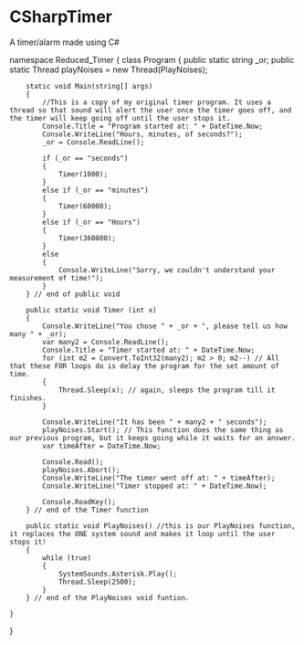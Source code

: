 # CSharpTimer
A timer/alarm made using C#

namespace Reduced_Timer
{
    class Program
    {
        public static string _or;
        public static Thread playNoises = new Thread(PlayNoises);

        static void Main(string[] args)
        {
            //This is a copy of my original timer program. It uses a thread so that sound will alert the user once the timer goes off, and the timer will keep going off until the user stops it.
            Console.Title = "Program started at: " + DateTime.Now;
            Console.WriteLine("Hours, minutes, of seconds?");
            _or = Console.ReadLine();

            if (_or == "seconds")
            {
                Timer(1000);
            }
            else if (_or == "minutes")
            {
                Timer(60000);
            }
            else if (_or == "Hours")
            {
                Timer(360000);
            }
            else
            {
                Console.WriteLine("Sorry, we couldn't understand your measurement of time!");
            }
        } // end of public void

        public static void Timer (int x)
        {
            Console.WriteLine("You chose " + _or + ", please tell us how many " + _or);
            var many2 = Console.ReadLine();
            Console.Title = "Timer started at: " + DateTime.Now;
            for (int m2 = Convert.ToInt32(many2); m2 > 0; m2--) // All that these FOR loops do is delay the program for the set amount of time.
            {
                Thread.Sleep(x); // again, sleeps the program till it finishes.
            }

            Console.WriteLine("It has been " + many2 + " seconds");
            playNoises.Start(); // This function does the same thing as our previous program, but it keeps going while it waits for an answer.
            var timeAfter = DateTime.Now;

            Console.Read();
            playNoises.Abort();
            Console.WriteLine("The timer went off at: " + timeAfter);
            Console.WriteLine("Timer stopped at: " + DateTime.Now);

            Console.ReadKey();
        } // end of the Timer function

        public static void PlayNoises() //this is our PlayNoises function, it replaces the ONE system sound and makes it loop until the user stops it!
        {
            while (true)
            {
                SystemSounds.Asterisk.Play();
                Thread.Sleep(2500);
            }
        } // end of the PlayNoises void funtion.

    }
}
